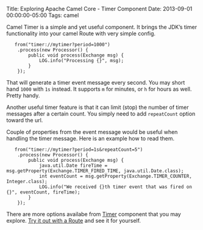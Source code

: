 Title: Exploring Apache Camel Core - Timer Component
Date: 2013-09-01 00:00:00-05:00
Tags: camel



Camel Timer is a simple and yet useful component.
It brings the JDK&#8217;s timer functionality into your camel Route with very simple config.

       from("timer://mytimer?period=1000")
        .process(new Processor() {
            public void process(Exchange msg) {
                LOG.info("Processing {}", msg);
            }
        });

That will generate a timer event message every second. You may short hand `1000` with
`1s` instead. It supports `m` for minutes, or `h` for hours as well. Pretty handy.

Another useful timer feature is that it can limit (stop) the number of timer messages after a certain
count. You simply need to add `repeatCount` option toward the url.

Couple of properties from the event message would be useful when handling the timer
message. Here is an example how to read them.

       from("timer://mytimer?period=1s&repeatCount=5")
        .process(new Processor() {
            public void process(Exchange msg) {
                java.util.Date fireTime = msg.getProperty(Exchange.TIMER_FIRED_TIME, java.util.Date.class);
                int eventCount = msg.getProperty(Exchange.TIMER_COUNTER, Integer.class);
                LOG.info("We received {}th timer event that was fired on {}", eventCount, fireTime);
            }
        });

There are more options availabe from [Timer](http://camel.apache.org/timer.html) component
that you may explore.
[Try it out with a Route](https://zemian.github.io/2013/08/getting-started-with-apache-camel-using.html)
and see it for yourself.

